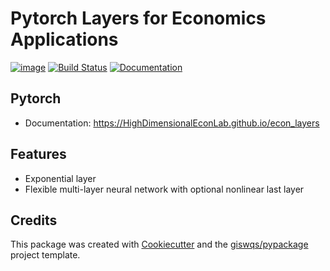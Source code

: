# Pytorch Layers for Economics Applications

[![image](https://img.shields.io/pypi/v/econ_layers.svg)](https://pypi.python.org/pypi/econ_layers) [![Build Status](https://github.com/HighDimensionalEconLab/econ_layers/workflows/build/badge.svg)](https://github.com/HighDimensionalEconLab/econ_layers/actions) [![Documentation](https://github.com/HighDimensionalEconLab/econ_layers/workflows/docs/badge.svg)](https://highdimensionaleconlab.github.io/econ_layers)


## Pytorch 


-   Documentation: https://HighDimensionalEconLab.github.io/econ_layers

## Features

- Exponential layer
- Flexible multi-layer neural network with optional nonlinear last layer

## Credits

This package was created with [Cookiecutter](https://github.com/cookiecutter/cookiecutter) and the [giswqs/pypackage](https://github.com/giswqs/pypackage) project template.
